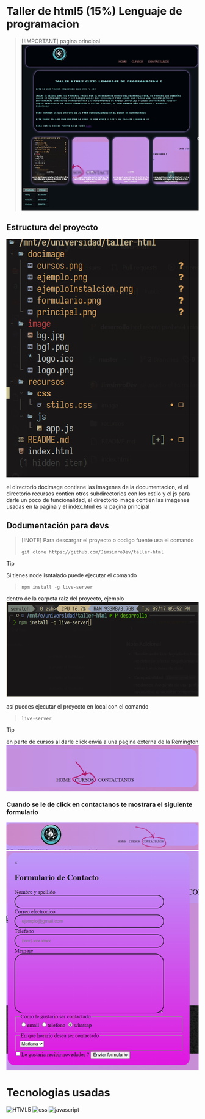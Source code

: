 # Taller de html5 (15%) Lenguaje de programacion
>
>[!IMPORTANT]
pagina principal
![principal](./docimage/principal.png)

## Estructura del proyecto

![Estructura](./docimage/estructura.png)

 el directorio docimage contiene las imagenes de la documentacion, el el directorio recursos contien otros subdirectorios
con los estilo y el js para darle un poco de funcionalidad, el directorio image contien las imagenes usadas en la pagina
y el index.html es la pagina principal

## Dodumentación para devs
>
> [!NOTE]
> Para descargar el proyecto o codigo fuente usa el comando
>
>```
>git clone https://github.com/JimsimroDev/taller-html
>```

>[!TIP]
 Si tienes node isntalado puede ejecutar el comando
>
>```
> npm install -g live-server
>```
>
dentro de la carpeta raiz del proyecto,
ejemplo ![pantalla de comando](./docimage/ejemploInstalcion.png)

así puedes ejecutar el proyecto en local con el comando
>
>```
>live-server
>```

> [!TIP]
en parte de cursos al darle click envia a una pagina externa de la Remington
![cursos](./docimage/cursos.png)

### Cuando se le de click en contactanos te mostrara el siguiente formulario

![navbar](./docimage/ejemplo.png)
![iamgen del formulario](./docimage/formulario.png)

# Tecnologias usadas

![HTML5](./docimage/html.ico)
![css](./docimage/css.ico)
![javascript](./docimage/js.ico)
